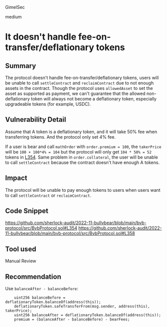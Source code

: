 GimelSec

medium

# It doesn't handle fee-on-transfer/deflationary tokens

## Summary

The protocol doesn't handle fee-on-transfer/deflationary tokens, users will be unable to call `settleContract` and `reclaimContract` due to not enough assets in the contract.
Though the protocol uses `allowedAsset` to set the asset as supported as payment, we can't guarantee that the allowed non-deflationary token will always not become a deflationary token, especially upgradeable tokens (for example, USDC).

## Vulnerability Detail

Assume that A token is a deflationary token, and it will take 50% fee when transferring tokens. And the protocol only set 4% fee.

If a user is bear and call `mathOrder` with `order.premium = 100`, the `takerPrice` will be `100 + 100*4% = 104` but the protocol will only get `104 * 50% = 52` tokens in [L354](https://github.com/sherlock-audit/2022-11-bullvbear/blob/main/bvb-protocol/src/BvbProtocol.sol#L354). 
Same problem in `order.collateral`, the user will be unable to call `settleContract` because the contract doesn't have enough A tokens.

## Impact

The protocol will be unable to pay enough tokens to users when users want to call `settleContract` or `reclaimContract`.

## Code Snippet

https://github.com/sherlock-audit/2022-11-bullvbear/blob/main/bvb-protocol/src/BvbProtocol.sol#L354
https://github.com/sherlock-audit/2022-11-bullvbear/blob/main/bvb-protocol/src/BvbProtocol.sol#L358

## Tool used

Manual Review

## Recommendation

Use `balanceAfter - balanceBefore`:

```solidity
    uint256 balanceBefore = deflationaryToken.balanceOf(address(this));
    deflationaryToken.safeTransferFrom(msg.sender, address(this), takerPrice);
    uint256 balanceAfter = deflationaryToken.balanceOf(address(this));
    premium = (balanceAfter - balanceBefore) - bearFees;
```

